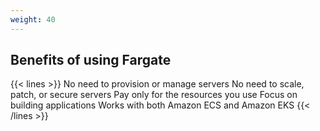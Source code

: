 ```yaml
---
weight: 40
---
```


## Benefits of using Fargate

{{< lines >}}
No need to provision or manage servers
No need to scale, patch, or secure servers
Pay only for the resources you use
Focus on building applications
Works with both Amazon ECS and Amazon EKS
{{< /lines >}}
